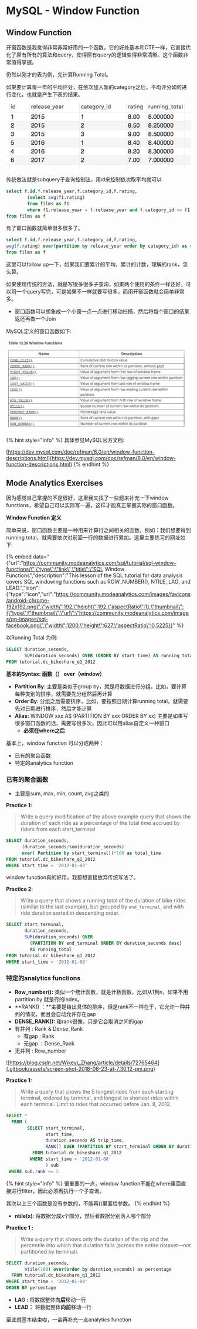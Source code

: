 # MySQL - Window Function

## Window Function

开窗函数是我觉得非常非常好用的一个函数，它的好处基本和CTE一样，它直接优化了原有所有的算法和query，使得原有query的逻辑变得非常清晰。这个函数非常值得掌握。

仍然以刚才的表为例，先计算Running Total。

如果要计算每一年的平均评分，在依次加入新的category之后，平均评分如何进行变化，也就是产生下表的结果。

![](.gitbook/assets/screen-shot-2018-08-08-at-8.14.13-pm.png)

传统做法就是subquery子查询控制法，用id来控制依次取平均就可以

```sql
select f.id,f.release_year,f.category_id,f.rating,
		(select avg(f1.rating)
        from films as f1
        where f1.release_year = f.release_year and f.category_id >= f1.category_id)
from films as f

```

有了窗口函数就简单很多很多了。

```sql
select f.id,f.release_year,f.category_id,f.rating,
avg(f.rating) over(partition by release_year order by category_id) as running_total
from films as f
```

这里可以follow up一下，如果我们要累计的平均，累计的计数，理解的rank，怎么算。

如果使用传统的方法，就是写很多很多子查询，如果两个使用的条件一样还好，可以用一个query写完，可是如果不一样就要写很多，而用开窗函数就会简单非常多。

* 窗口函数可以想象成一个小窗一点一点进行移动扫描，然后将每个窗口的结果返还再做一个Join

MySQL定义的窗口函数如下:

![](.gitbook/assets/screen-shot-2018-08-08-at-8.20.59-pm.png)

{% hint style="info" %}
具体参见MySQL官方文档:

[https://dev.mysql.com/doc/refman/8.0/en/window-function-descriptions.html](https://dev.mysql.com/doc/refman/8.0/en/window-function-descriptions.html)
{% endhint %}

## Mode Analytics Exercises

因为感觉自己掌握的不是很好，这里我又找了一些题来补充一下window functions，希望自己可以实际写一遍，这样才能真正掌握实际的窗口函数。

**Window Function 定义**

简单来说，窗口函数主要是一种用来计算行之间相关的函数，例如：我们想要得到running total，就需要依次对前面一行的数据进行累加。这里主要练习的网址如下:

{% embed data="{\"url\":\"https://community.modeanalytics.com/sql/tutorial/sql-window-functions/\",\"type\":\"link\",\"title\":\"SQL Window Functions\",\"description\":\"This lesson of the SQL tutorial for data analysis covers SQL windowing functions such as ROW\_NUMBER\(\), NTILE, LAG, and LEAD.\",\"icon\":{\"type\":\"icon\",\"url\":\"https://community.modeanalytics.com/images/favicons/android-chrome-192x192.png\",\"width\":192,\"height\":192,\"aspectRatio\":1},\"thumbnail\":{\"type\":\"thumbnail\",\"url\":\"https://community.modeanalytics.com/images/og-images/sql-facebook.png\",\"width\":1200,\"height\":627,\"aspectRatio\":0.5225}}" %}

以Running Total 为例:

```sql
SELECT duration_seconds,
       SUM(duration_seconds) OVER (ORDER BY start_time) AS running_total
FROM tutorial.dc_bikeshare_q1_2012
```

**基本的Syntax: 函数（） over（window）**

* **Partition By**: 主要是类似于group by，就是将数据进行分组，比如，要计算每种类别的排序，就需要先分组然后再计算
* **Order By**: 分组之后需要排序，比如，要按照日期计算running total，就需要先对日期进行排序，然后才能计算
* **Alias:** WINDOW xxx AS \(PARTITION BY xxx ORDER BY xx\) 主要是如果写很多窗口函数的话，需要写很多次，因此可以用alias自定义一种窗口
  * **必须在where之后**

基本上，window function 可以分成两种：

* 已有的聚合函数
* 特定的analytics function

### 已有的聚合函数

* 主要是sum, max, min, count, avg之类的

**Practice 1:**

> Write a query modification of the above example query that shows the duration of each ride as a percentage of the total time accrued by riders from each start\_terminal

```sql
SELECT duration_seconds,
      (duration_seconds/sum(duration_seconds) 
      over( Partition by start_terminal))*100 as total_time
FROM tutorial.dc_bikeshare_q1_2012
WHERE start_time < '2012-01-08'
```

window function真的好用，我都想直接放弃传统写法了。

**Practice 2:**

> Write a query that shows a running total of the duration of bike rides \(similar to the last example\), but grouped by `end_terminal`, and with ride duration sorted in descending order.

```sql
SELECT start_terminal,
       duration_seconds,
       SUM(duration_seconds) OVER
         (PARTITION BY end_terminal ORDER BY duration_seconds desc)
         AS running_total
FROM tutorial.dc_bikeshare_q1_2012
WHERE start_time < '2012-01-08'
```

### 特定的analytics functions

* **Row\_number\(\):** 类似一个统计函数，就是计数函数，比如从1到n，如果不用partition by 就是行的index。
* **RANK\(\) ：**主要是给出具体的排序，但是rank不一样在于，它允许一种并列的情况，而且会自动允许存在gap
*  **DENSE\_RANK\(\):** 和rank很像，只是它会取消之间的gap
  * 有并列 :  Rank & Dense\_Rank 
    * 有gap :  Rank
    * 无gap ：Dense\_Rank 
  * 无并列 :  Row\_number 

![https://blog.csdn.net/Wikey\_Zhang/article/details/72765464](.gitbook/assets/screen-shot-2018-08-23-at-7.30.12-pm.png)

**Practice 1:**

> Write a query that shows the 5 longest rides from each starting terminal, ordered by terminal, and longest to shortest rides within each terminal. Limit to rides that occurred before Jan. 8, 2012.

```sql
SELECT *
  FROM (
        SELECT start_terminal,
               start_time,
               duration_seconds AS trip_time,
               RANK() OVER (PARTITION BY start_terminal ORDER BY duration_seconds DESC) AS rank
          FROM tutorial.dc_bikeshare_q1_2012
         WHERE start_time < '2012-01-08'
               ) sub
 WHERE sub.rank <= 5
```

{% hint style="info" %}
很重要的一点，window function不能在where里面直接进行filter，因此必须再执行一个子查询。

其次以上三个函数是没有参数的，不能再\(\)里面给参数。
{% endhint %}

* **ntile\(x\)**: 将数据分成x个部分，然后看数据分别落入哪个部分

**Practice 1 :**

> Write a query that shows only the duration of the trip and the percentile into which that duration falls \(across the entire dataset—not partitioned by terminal\).

```sql
SELECT duration_seconds,
       ntile(100) over(order by duration_seconds) as percentage
  FROM tutorial.dc_bikeshare_q1_2012
WHERE start_time < '2012-01-08' 
ORDER BY percentage 
```

* **LAG :** 将数据整体**向后**移动一行
* **LEAD：** 将数据整体**向前**移动一行

至此就基本结束啦，一会再补充一点analytics function

